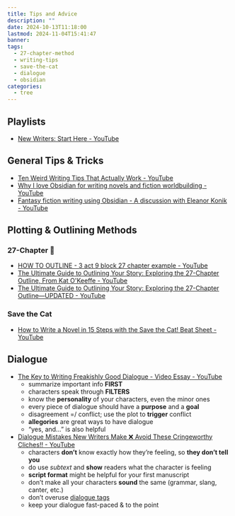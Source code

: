 ```yaml
---
title: Tips and Advice
description: ""
date: 2024-10-13T11:18:00
lastmod: 2024-11-04T15:41:47
banner: 
tags:
  - 27-chapter-method
  - writing-tips
  - save-the-cat
  - dialogue
  - obsidian
categories:
  - tree
---
```

  
## Playlists  
  
- [New Writers: Start Here - YouTube](https://youtube.com/playlist?list=PLV6pMftb_QTlFALRRV8oSFPhc4tiU91oZ&si=CESESG3B8IK2cZPY)  
  
## General Tips & Tricks  
  
- [Ten Weird Writing Tips That Actually Work - YouTube](https://youtu.be/G_V_5a-J9Us?si=Mo2Rv0WbSVqngEaP)  
- [Why I love Obsidian for writing novels and fiction worldbuilding - YouTube](https://youtu.be/mzj91fYrUL0?si=xgKpCC3Dy8UHx3s1)  
- [Fantasy fiction writing using Obsidian - A discussion with Eleanor Konik - YouTube](https://youtu.be/kfyA1UTo1sI?si=QL1fpUVb9cJTE-L9)  
  
## Plotting & Outlining Methods  
  
### 27-Chapter 💖  
  
- [HOW TO OUTLINE - 3 act 9 block 27 chapter example - YouTube](https://youtu.be/fe3eodLF_Uo?si=MfcHf4wfuH48k2rH)  
- [The Ultimate Guide to Outlining Your Story: Exploring the 27-Chapter Outline, From Kat O&#39;Keeffe - YouTube](https://youtu.be/Y3wua1KWRVI?si=G-2ucsHFfqh4WsGA)  
- [The Ultimate Guide to Outlining Your Story: Exploring the 27-Chapter Outline—UPDATED - YouTube](https://youtu.be/RNV--FikzF0?si=zHBcy_JinlNZ-zwr)  
  
### Save the Cat  
  
- [How to Write a Novel in 15 Steps with the Save the Cat! Beat Sheet - YouTube](https://youtu.be/k8EfEEjbwGk?si=-Q1TkAttNqhammJx)  
  
## Dialogue  
  
- [The Key to Writing Freakishly Good Dialogue - Video Essay - YouTube](https://youtu.be/-AhtKvgy6MA?si=U9XBRzot0MdRcWCh)  
  - summarize important info **FIRST**  
  - characters speak through **FILTERS**  
  - know the **personality** of your characters, even the minor ones  
  - every piece of dialogue should have a **purpose** and a **goal**  
  - disagreement =/ conflict; use the plot to **trigger** conflict  
  - **allegories** are great ways to have dialogue  
  - “yes, and…” is also helpful  
- [Dialogue Mistakes New Writers Make ❌ Avoid These Cringeworthy Cliches!! - YouTube](https://youtu.be/-e5Y2yH7RhQ?si=BeHzSF7Z0vsY77C8)  
  - characters **don’t** know exactly how they’re feeling, so **they don’t tell you**  
  - do use *subtext* and **show** readers what the character is feeling  
  - **script format** might be helpful for your first manuscript  
  - don’t make all your characters **sound** the same (grammar, slang, canter, etc.)  
  - don’t overuse [dialogue tags](dialogue%20tags.md)  
  - keep your dialogue fast-paced & to the point  
